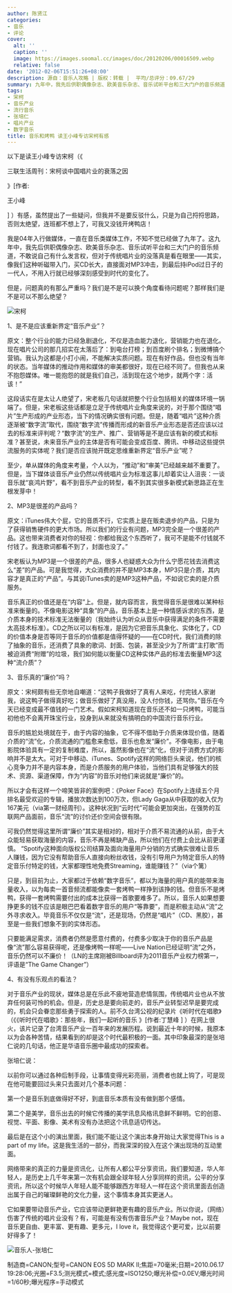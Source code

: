 ```yaml
---
author: 陈贤江
categories:
- 音乐
- 评论
cover:
  alt: ''
  caption: ''
  image: https://images.soomal.cc/images/doc/20120206/00016509.webp
  relative: false
date: '2012-02-06T15:51:26+08:00'
description: 源自：音乐人攻略 | 版权：转载 |  平均/总评分：09.67/29
summary: 九年中，我先后供职偶像杂志、欧美音乐杂志、音乐试听平台和三大门户的音乐频道，不敢说自己有什么发言权，但对于传统唱片业的没落真是看在眼里――其实，像我们这种听磁带入门，买CD长大，直接面对MP3冲击，到最后持iPod过日子的一代人，不用入行就已经够深刻感受到时代的变化了。但是，问题真的有那么严重吗？
tags:
- 宋柯
- 音乐产业
- 流行音乐
- 张培仁
- 唱片产业
- 数字音乐
title: 音乐和烤鸭 读王小峰专访宋柯有感
---
```


以下是读王小峰专访宋柯（《

三联生活周刊：宋柯谈中国唱片业的衰落之因

》[作者:

王小峰

]
）有感，虽然提出了一些疑问，但我并不是要反驳什么，只是为自己捋捋思路，否则太绝望，连班都不想上了，可我又没钱开烤鸭店！

我是04年入行做媒体，一直在音乐类媒体工作，不知不觉已经做了九年了。这九年中，我先后供职偶像杂志、欧美音乐杂志、音乐试听平台和三大门户的音乐频道，不敢说自己有什么发言权，但对于传统唱片业的没落真是看在眼里――其实，像我们这种听磁带入门，买CD长大，直接面对MP3冲击，到最后持iPod过日子的一代人，不用入行就已经够深刻感受到时代的变化了。

但是，问题真的有那么严重吗？我们是不是可以换个角度看待问题呢？那样我们是不是可以不那么绝望？

![宋柯](https://images.soomal.cc/images/doc/20120206/00016510.webp)





1、是不是应该重新界定“音乐产业”？


原文：整个行业的能力已经急剧退化，不仅是造血能力退化，营销能力也在退化。现在唱片公司的那几招实在太落后了：到电台打榜；到百度刷个排名；到微博搞个营销。我认为这都是小打小闹，不能解决实质问题。现在有好作品，但也没有当年的状态。当年媒体的推动作用和媒体的审美都很好，现在已经不同了。但我也从来不抱怨媒体。唯一能抱怨的就是我们自己，活到现在这个地步，就两个字：活该！”


这段话实在是太让人绝望了，宋老板几句话就把整个行业包括相关的媒体环境一锅端了。但是，宋老板这些话都是立足于传统唱片业角度来说的，对于那个围绕“唱片”生产形成的产业形态，当下的情况确实很有问题。但是，随着“唱片”这种介质逐渐被“数字流”取代，围绕“数字流”传播而形成的新音乐产业形态是否还应该以过去的标准来评判呢？“数字流”的生产、推广、营销等是不是应该有新的模式和标准？甚至说，未来音乐产业的主体是否有可能会变成百度、腾讯、中移动这些提供流服务的实体呢？我们是否应该抛开既定思维重新界定“音乐产业”呢？

至少，单从媒体的角度来考量，个人以为，“推动”和“审美”已经越来越不重要了。但是，当下媒体谈音乐产业仍然以传统唱片业为标准这事儿却着实让人沮丧：一谈音乐就“哀鸿片野”，看不到音乐产业的转型，看不到其实很多新模式新思路正在生根发芽中！

2、MP3是很差的产品吗？


原文：iTunes伟大个屁，它的音质不行，它实质上是在贩卖退步的产品，只是为了获得销售硬件的更大市场。所以我们的行业有问题，MP3完全是一个很差的产品。这也带来消费者对你的轻视：你都给我这个东西听了，我可不是能不付钱就不付钱了。我连歌词都看不到了，封面也没了。”


宋老板认为MP3是一个很差的产品，很多人也疑惑大众为什么宁愿花钱去消费这么“差”的产品。可是我觉得，大众消费的并不是MP3本身，MP3只是介质，其内容才是真正的“产品”。与其说iTunes卖的是MP3这种产品，不如说它卖的是介质服务。

音乐真正的价值还是在“内容”上。但是，就内容而言，我觉得音乐是很难以某种标准来衡量的。不像电影这种“具象”的产品，音乐基本上是一种情感诉求的东西，是介质本身的技术标准无法衡量的（我始终认为听众从音乐中获得满足的条件不需要太高技术标准）。CD之所以可以有标准，是因为它把音乐具象化、实体化了，CD的价值本身是否等同于音乐的价值都是值得怀疑的――在CD时代，我们消费的除了抽象的音乐，还消费了具象的歌词、封面、包装，甚至没少为了所谓“主打歌”而被迫消费“附赠”的垃圾，我们如何能以衡量CD这种实体产品的标准去衡量MP3这种“流介质”？

3、音乐真的“廉价”吗？


原文：宋柯颇有些无奈地自嘲道：“这鸭子我做好了真有人来吃，付完钱人家谢我，说这鸭子做得真好吃；做音乐做好了真没用，没人付你钱，还骂你。”音乐在今天已经变成最不值钱的一门艺术。假如宋柯知道现在音乐还不如一只烤鸭，可能当初他也不会离开珠宝行业，投身到从来就没有搞明白的中国流行音乐行业。


音乐的尴尬处境就在于，由于内容的抽象，它不得不借助于介质来体现价值，随着介质的“流”化，介质流通的门槛愈来愈低，音乐也愈发“廉价”。不像电影，由于电影院体验具有一定的复制难度，所以，虽然影像也在“流”化，但对于消费方式的影响并不是太大。可对于中移动、iTunes、Spotify这样的网络巨头来说，他们的核心竞争力并不是内容本身，而是介质服务的用户体验，当他们具有足够强大的技术、资源、渠道保障，作为“内容”的音乐对他们来说就是“廉价”的。

所以才会有这样一个啼笑皆非的案例吧：《Poker Face》在Spotify上连续五个月排名最受欢迎的专辑，播放次数达到100万次，但Lady Gaga从中获取的收入仅为167美元（via第一财经周刊）。这种状况到“云时代”可能会更加突出，在强势的互联网产品面前，音乐“流”的讨价还价空间会很有限。

可我仍然觉得这里所谓“廉价”其实是相对的，相对于介质不易流通的从前，由于大众能轻易获取海量的内容，音乐不再是稀缺产品，所以他们在付费上会比从前更谨慎。 “Spotify这种面向版权公司结算及面向海量用户分销的方式确实很难让音乐人赚钱，因为它没有帮助音乐人直接向粉丝收钱，没有引导用户为特定音乐人的特定音乐付特定的钱，大家都理性地免费Streaming，谁能赚钱？”（via个篱）

只是，到目前为止，大家都过于依赖“数字音乐”，都以为海量的用户真的能带来海量收入，以为每卖一首音频流都能像卖一套烤鸭一样挣到该挣的钱。但音乐不是烤鸭，获得一套烤鸭需要付出的成本比获得一首歌要难多了。所以，音乐人如果想要挣更多的钱不应该是眼巴巴看着数字音乐的用户“等靠要”，而是积极主动从“流”之外寻求收入。毕竟音乐不仅仅是“流”，还是现场，仍然是“唱片”（CD、黑胶），甚至是一些我们想象不到的实体形态。

只要能满足需求，消费者仍然是愿意付费的，付费多少取决于你的音乐产品是像“流”那么容易获得呢，还是像烤鸭一样呢――Live Nation已经证明“流”之外，音乐仍然可以不廉价！（LN的主席刚被Billboard评为2011音乐产业权力榜第一，评语是“The Game Changer”）

4、有没有乐观点的看法？

对于音乐产业的现状，媒体总是在乐此不疲地营造悲情氛围，传统唱片业也从不放弃任何装可怜的机会。但是，历史总是要向前走的，音乐产业转型迟早是要完成的，机会只会眷恋那些勇于探索的人。前不久台湾公视的纪录片《听时代在唱歌》（《《听时代在唱歌》：那些年，我们一起听的音乐 》[作者:丁慧峰 ]
）在网上很火，该片记录了台湾音乐产业一百年来的发展历程。说到最近十年的时候，我原本以为会各种苦情，结果看到的却是这个时代最积极的一面。其中印象最深的是张培仁说的几句话，他正是华语音乐圈中最成功的探索者。

张培仁说：


以前你可以通过各种后制手段，让事情变得光彩亮丽，消费者也就上钩了，可是现在他可能要回过头来只去面对几个基本问题：

第一个是音乐到底做得好不好，到底音乐本质有没有做到那个感情。

第二个是美学，音乐出去的时候它传播的美学讯息风格讯息鲜不鲜明。它的创意、视觉、平面、影像、美术有没有办法把这个讯息适切传达。

最后是在这个小的演出里面，我们能不能让这个演出本身开始让大家觉得This is a part of my life。这是我生活的一部分，而我深深的投入在这个演出现场的互动里面。

网络带来的真正的力量是资讯化，让所有人都公平分享资讯，我们要知道，华人年轻人，是历史上几千年来第一次有机会跟全球年轻人分享同样的资讯，公平的分享资讯，所以这个时候华人年轻人能不能够跟西方年轻人一样在这个资讯里面去创造出属于自己的璀璨鲜艳的文化力量，这个事情本身其实更迷人。

它如果要带动音乐产业，它应该带动更鲜艳更有趣的音乐产业。所以你说，（网络）伤害了传统的唱片业没有？有，可能是有没有伤害音乐产业？Maybe not，现在音乐更自由、更丰富、更有趣、更多元，I love it，我觉得这个更可爱，比以前要好得多了！


![音乐人-张培仁](https://images.soomal.cc/images/doc/20120206/00016509.webp)

制造商=CANON;型号=CANON EOS 5D MARK II;焦距=70毫米;日期=2010.06.17 19:28:06;光圈=F3.5;测光模式=模式;感光度=ISO1250;曝光补偿=0.0EV;曝光时间=1/60秒;曝光程序=手动模式